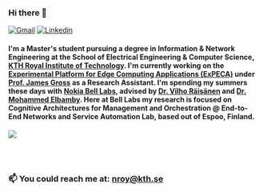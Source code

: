 ### Hi there 👋


[![Gmail](https://img.shields.io/badge/-Gmail-c14438?style=flat&logo=Gmail&logoColor=white&link=mailto:neelabhro16171@iiitd.ac.in)](mailto:neelabhro16171@iiitd.ac.in)
[![Linkedin](https://img.shields.io/badge/-LinkedIn-0077B5?style=flat&logo=Linkedin&logoColor=white&link=https://www.linkedin.com/in/neelabhro-roy)](https://www.linkedin.com/in/neelabhro-roy)


#### I'm a Master's student pursuing a degree in Information & Network Engineering at the School of Electrical Engineering & Computer Science, [KTH Royal Institute of Technology](https://www.kth.se/en). I'm currently working on the [Experimental Platform for Edge Computing Applications (ExPECA)](https://www.jamesgross.org/research/expeca/) under [Prof. James Gross](https://www.kth.se/profile/jamesgr) as a Research Assistant. I'm spending my summers these days with [Nokia Bell Labs](https://www.bell-labs.com/#gref), advised by [Dr. Vilho Räisänen](https://www.bell-labs.com/about/researcher-profiles/vilhoraisanen/#gref) and [Dr. Mohammed Elbamby](https://www.bell-labs.com/about/researcher-profiles/mohammedelbamby/#gref). Here at Bell Labs my research is focused on Cognitive Architectures for Management and Orchestration @ End-to-End Networks and Service Automation Lab, based out of Espoo, Finland.

<a href="https://github.com/neelabhro/github-readme-stats">
  <img align="center" src="https://github-readme-stats.vercel.app/api?username=neelabhro&show_icons=true&theme=dark&hide=stars&include_all_commits=true" />
</a>

<br></br>
### 📫 You could reach me at: nroy@kth.se 
